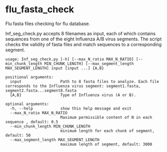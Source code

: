 # flu_fasta_check
Flu fasta files checking for flu database. 

Inf_seg_check.py accepts 8 filenames as input, each of which contains sequences from one of the eight Influenza A/B virus segments. The script checks the validity of fasta files and match sequences to a corresponding segment.

```
usage: Inf_seg_check.py [-h] [--max_N_ratio MAX_N_RATIO] [--min_chunk_length MIN_CHUNK_LENGTH] [--max_segment_length MAX_SEGMENT_LENGTH] input [input ...] {A,B}

positional arguments:
  input                 Path to 8 fasta files to analyze. Each file corresponds to the Influenza virus segment: segment1.fasta, segment2.fasta...segment8.fasta
  {A,B}                 Type of Influenza virus (A or B).

optional arguments:
  -h, --help            show this help message and exit
  --max_N_ratio MAX_N_RATIO
                        Maximum permissible content of N in each sequence , default: 0.5
  --min_chunk_length MIN_CHUNK_LENGTH
                        minimum length for each chunk of segment, default: 50
  --max_segment_length MAX_SEGMENT_LENGTH
                        maximum length of segment, default: 3000


```

